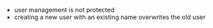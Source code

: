 * user management is not protected
* creating a new user with an existing name overwrites the old user
